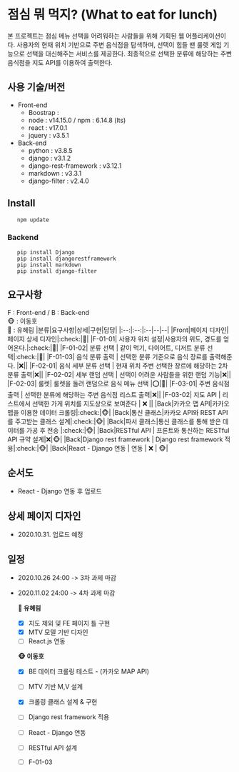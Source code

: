 # 점심 뭐 먹지? (What to eat for lunch)

본 프로젝트는 점심 메뉴 선택을 어려워하는 사람들을 위해 기획된 웹 어플리케이션이다. 사용자의 현재 위치 기반으로 주변 음식점을 탐색하며, 선택이 힘들 땐 룰렛 게임 기능으로 선택을 대신해주는 서비스를 제공한다. 최종적으로 선택한 분류에 해당하는 주변 음식점을 지도 API를 이용하여 출력한다.   

## 사용 기술/버전
* Front-end
  * Boostrap : 
  * node : v14.15.0 / npm : 6.14.8 (lts)
  * react : v17.0.1
  * jquery : v3.5.1
* Back-end
  * python : v3.8.5
  * django : v3.1.2
  * django-rest-framework : v3.12.1
  * markdown : v3.3.1
  * django-filter : v2.4.0


## Install
```
   npm update
```

### Backend
```
   pip install Django
   pip install djangorestframework
   pip install markdown
   pip install django-filter
```

## 요구사항
F : Front-end / B : Back-end   
🐵 : 이동호   
🐰 : 유혜림
|분류|요구사항|상세|구현|담당|
|:--:|:--:|:--|--|--|
|Front|페이지 디자인|페이지 상세 디자인|:check:|🐰| 
|F-01-01| 사용자 위치 설정|사용자의 위도, 경도를 얻어온다.|:check:|🐰|
|F-01-02| 분류 선택 | 같이 먹기, 다이어트, 디저트 분류 선택|:check:|🐰|
|F-01-03| 음식 분류 출력 | 선택한 분류 기준으로 음식 장르를 출력해준다. |:x:||
|F-02-01| 음식 세부 분류 선택 | 현재 위치 주변 선택한 장르에 해당하는 2차 분류 출력|:x:||
|F-02-02| 세부 랜덤 선택 | 선택이 어려운 사람들을 위한 랜덤 기능|:x:||
|F-02-03| 룰렛| 룰렛을 돌려 랜덤으로 음식 메뉴 선택 |:o:|🐰|
|F-03-01| 주변 음식점 출력 | 선택한 분류에 해당하는 주변 음식점 리스트 출력|:x:||
|F-03-02| 지도 API | 리스트에서 선택한 가게 위치를 지도상으로 보여준다 | :x: ||
|Back|카카오 맵 API|카카오 맵을 이용한 데이터 크롤링|:check:|🐵|
|Back|통신 클래스|카카오 API와 REST API를 주고받는 클래스 설계|:check:|🐵|
|Back|파서 클래스|통신 클래스를 통해 받은 데이터를 가공 후 전송 |:check:|🐵|
|Back|RESTful API | 프론트와 통신하는 RESTful API 규약 설계|:x:|🐵|
|Back|Django rest framework | Django rest framework 적용|:check:|🐵|
|Back|React - Django 연동 | 연동 | :x: | 🐵|


## 순서도
* React - Django 연동 후 업로드

## 상세 페이지 디자인
* 2020.10.31. 업로드 예정


## 일정
* 2020.10.26 24:00 -> 3차 과제 마감
* 2020.11.02 24:00 -> 4차 과제 마감

   **🐰 유혜림**
   - [x] 지도 제외 및 FE 페이지 틀 구현
   - [x] MTV 모델 기반 디자인
   - [ ] React.js 연동

   **🐵 이동호**
   - [x] BE 데이터 크롤링 테스트 - (카카오 MAP API)
   - [ ] MTV 기반 M,V 설계
   - [x] 크롤링 클래스 설계 & 구현
   - [ ] Django rest framework 적용
   - [ ] React - Django 연동
   - [ ] RESTful API 설계
   - [ ] F-01-03
   


